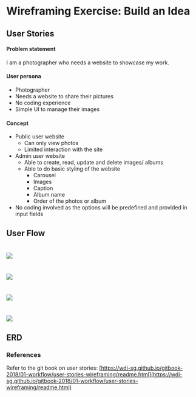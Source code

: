# Wireframing Exercise: Build an Idea

## User Stories
#### Problem statement 

I am a photographer who needs a website to showcase my work.

#### User persona

- Photographer
- Needs a website to share their pictures
- No coding experience
- Simple UI to manage their images

#### Concept

- Public user website
  - Can only view photos 
  - Limited interaction with the site
- Admin user website
  - Able to create, read, update and delete images/ albums
  - Able to do basic styling of the website
    - Carousel
    - Images
    - Caption
    - Album name
    - Order of the photos or album
- No coding involved as the options will be predefined and provided in input fields   
   

## User Flow
# ![](https://github.com/Hilman-Azfar/SEI-Project-2/blob/master/Screen%20Shot%202020-09-14%20at%2010.30.32%20AM.png) 
# ![](https://github.com/Hilman-Azfar/SEI-Project-2/blob/master/Screen%20Shot%202020-09-14%20at%2010.29.46%20AM.png) 
# ![](https://github.com/Hilman-Azfar/SEI-Project-2/blob/master/Screen%20Shot%202020-09-14%20at%2010.30.03%20AM.png) 
# ![](https://github.com/Hilman-Azfar/SEI-Project-2/blob/master/Screen%20Shot%202020-09-14%20at%2010.30.21%20AM.png) 

## ERD


### References
Refer to the git book on user stories: [https://wdi-sg.github.io/gitbook-2018/01-workflow/user-stories-wireframing/readme.html](https://wdi-sg.github.io/gitbook-2018/01-workflow/user-stories-wireframing/readme.html)
